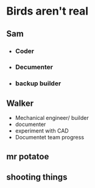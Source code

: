 # Birds aren't real
## Sam
* ### Coder
* ### Decumenter
* ### backup builder
## Walker
* Mechanical engineer/ builder
* documenter
* experiment with CAD
* Documentet team progress

## mr potatoe 

## shooting things
